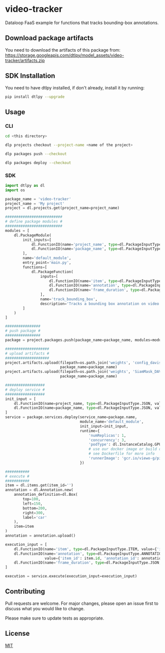 # video-tracker

Dataloop FaaS example for functions that tracks bounding-box annotations.

## Download package artifacts

You need to download the artifacts of this package from:
https://storage.googleapis.com/dtlpy/model_assets/video-tracker/artifacts.zip

## SDK Installation

You need to have dtlpy installed, if don't already, install it by running:


```bash
pip install dtlpy --upgrade
```

## Usage

### CLI

```bash
cd <this directory>

dlp projects checkout --project-name <name of the project>

dlp packages push --checkout

dlp packages deploy --checkout
```
### SDK

```python
import dtlpy as dl
import os

package_name = 'video-tracker'
project_name = 'My project'
project = dl.projects.get(project_name=project_name)

##########################
# define package modules #
##########################
modules = [
    dl.PackageModule(
        init_inputs=[
            dl.FunctionIO(name='project_name', type=dl.PackageInputType.JSON),
            dl.FunctionIO(name='package_name', type=dl.PackageInputType.JSON)
        ],
        name='default_module',
        entry_point='main.py',
        functions=[
            dl.PackageFunction(
                inputs=[
                    dl.FunctionIO(name='item', type=dl.PackageInputType.ITEM),
                    dl.FunctionIO(name='annotation', type=dl.PackageInputType.ANNOTATION),
                    dl.FunctionIO(name='frame_duration', type=dl.PackageInputType.JSON)
                ],
                name='track_bounding_box',
                description='Tracks a bounding box annotation on video')
        ]
    )
]

################
# push package #
################
package = project.packages.push(package_name=package_name, modules=modules)

####################
# upload artifacts #
####################
project.artifacts.upload(filepath=os.path.join('weights', 'config_davis.json'),
                         package_name=package_name)
project.artifacts.upload(filepath=os.path.join('weights', 'SiamMask_DAVIS.pth'),
                         package_name=package_name)

##################
# deploy service #
##################
init_input = [
    dl.FunctionIO(name=project_name, type=dl.PackageInputType.JSON, value=project_name),
    dl.FunctionIO(name=package_name, type=dl.PackageInputType.JSON, value=package.name)
]
service = package.services.deploy(service_name=package.name,
                                  module_name='default_module',
                                  init_input=init_input,
                                  runtime={
                                      'numReplicas': 1,
                                      'concurrency': 3,
                                      'podType': dl.InstanceCatalog.GPU_K80_S,
                                      # use our docker image or build one of your own
                                      # see Dockerfile for more info
                                      'runnerImage': 'gcr.io/viewo-g/piper/agent/gpu/torch_opencv_4:1.8.16.0'
                                  })

###########
# execute #
###########
item = dl.items.get(item_id='')
annotation = dl.Annotation.new(
    annotation_definition=dl.Box(
        top=100,
        left=150,
        bottom=200,
        right=300,
        label='car'
    ),
    item=item
)
annotation = annotation.upload()

execution_input = [
    dl.FunctionIO(name='item', type=dl.PackageInputType.ITEM, value={'item_id': item.id}),
    dl.FunctionIO(name='annotation', type=dl.PackageInputType.ANNOTATION,
                  value={'item_id': item.id, 'annotation_id': annotation.id}),
    dl.FunctionIO(name='frame_duration', type=dl.PackageInputType.JSON, value=30)
]

execution = service.execute(execution_input=execution_input)

```

## Contributing
Pull requests are welcome. For major changes, please open an issue first to discuss what you would like to change.

Please make sure to update tests as appropriate.

## License
[MIT](https://choosealicense.com/licenses/mit/)
